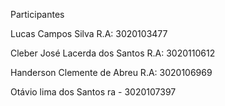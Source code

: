 Participantes

 

Lucas Campos Silva R.A: 3020103477

Cleber José Lacerda dos Santos R.A: 3020110612

Handerson Clemente de Abreu R.A: 3020106969

Otávio lima dos Santos ra - 3020107397
